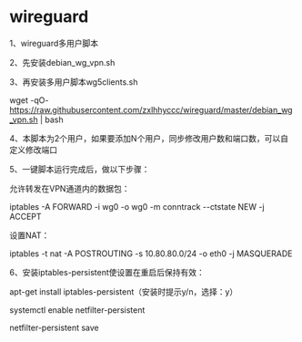 # wireguard
1、wireguard多用户脚本

2、先安装debian_wg_vpn.sh

3、再安装多用户脚本wg5clients.sh

wget -qO- https://raw.githubusercontent.com/zxlhhyccc/wireguard/master/debian_wg_vpn.sh | bash

4、本脚本为2个用户，如果要添加N个用户，同步修改用户数和端口数，可以自定义修改端口

5、一键脚本运行完成后，做以下步骤：

允许转发在VPN通道内的数据包：

iptables -A FORWARD -i wg0 -o wg0 -m conntrack --ctstate NEW -j ACCEPT

设置NAT：

iptables -t nat -A POSTROUTING -s 10.80.80.0/24 -o eth0 -j MASQUERADE

6、安装iptables-persistent使设置在重启后保持有效：

apt-get install iptables-persistent（安装时提示y/n，选择：y）

systemctl enable netfilter-persistent

netfilter-persistent save
